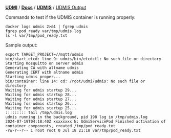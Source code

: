 [**UDMI**](../../) / [**Docs**](../) / [**UDMIS**](.) / [UDMIS Output](#)

Commands to test if the UDMIS container is running properly:
```
docker logs udmis 2>&1 | fgrep udmis
fgrep pod_ready var/tmp/udmis.log
ls -l var/tmp/pod_ready.txt
```

Sample output:
```
export TARGET_PROJECT=//mqtt/udmis
bin/start_etcd: line 9: udmis/bin/etcdctl: No such file or directory
Starting mosquitto on server udmis
Generating CA with altname udmis
Generating CERT with altname udmis
Starting udmis proper...
bin/container: line 14: cd: /root/udmi/udmis: No such file or directory
Waiting for udmis startup 29...
Waiting for udmis startup 28...
Waiting for udmis startup 27...
Waiting for udmis startup 26...
Waiting for udmis startup 25...
::::::::: tail /tmp/udmis.log
udmis running in the background, pid 198 log in /tmp/udmis.log
2024-07-19T04:18:40Z xxxxxxxx N: UdmiServicePod Finished activation of container components, created /tmp/pod_ready.txt
-rw-r--r-- 1 root root 0 Jul 18 21:18 var/tmp/pod_ready.txt
```
